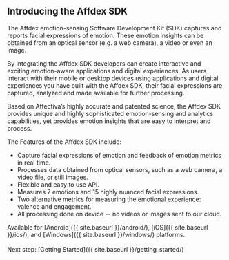 ## Introducing the Affdex SDK
The Affdex emotion-sensing Software Development Kit (SDK) captures and reports facial expressions of emotion. These emotion insights can be obtained from an optical sensor (e.g. a web camera), a video or even an image.

By integrating the Affdex SDK developers can create interactive and exciting emotion-aware applications and digital experiences. As users interact with their mobile or desktop devices using applications and digital experiences you have built with the Affdex SDK, their facial expressions are captured, analyzed and made available for further processing.

Based on Affectiva’s highly accurate and patented science, the Affdex SDK provides unique and highly sophisticated emotion-sensing and analytics capabilities, yet provides emotion insights that are easy to interpret and process.

The Features of the Affdex SDK include:

* Capture facial expressions of emotion and feedback of emotion metrics in real time.
* Processes data obtained from optical sensors, such as a web camera, a video file, or still images.
* Flexible and easy to use API.
* Measures 7 emotions and 15 highly nuanced facial expressions.
* Two alternative metrics for measuring the emotional experience: valence and engagement.
* All processing done on device -- no videos or images sent to our cloud.

Available for [Android]({{ site.baseurl }}/android/), [iOS]({{ site.baseurl }}/ios/), and [Windows]({{ site.baseurl }}/windows/)  platforms.
<br></br>
Next step: [Getting Started]({{ site.baseurl }}/getting_started/)
